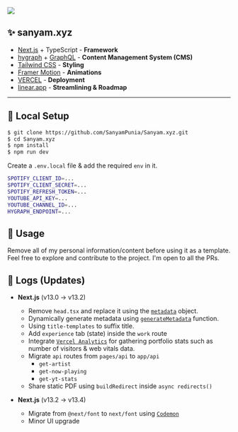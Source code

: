 <a href="https://www.sanyam.xyz/"><img src="https://img.shields.io/badge/website-000000?style=for-the-badge&logo=About.me&logoColor=white" /></a>

## ✨ sanyam.xyz

- [Next.js](https://nextjs.org/) + TypeScript - **Framework**
- [hygraph](https://hygraph.com/) + [GraphQL](https://graphql.org/) - **Content Management System (CMS)**
- [Tailwind CSS](https://tailwindcss.com/) - **Styling**
- [Framer Motion](https://www.framer.com/motion/) - **Animations**
- [VERCEL](https://vercel.com/) - **Deployment**
- [linear.app](https://linear.app/) - **Streamlining & Roadmap**

<hr />

## 🔬 Local Setup

```bash
$ git clone https://github.com/SanyamPunia/Sanyam.xyz.git
$ cd Sanyam.xyz
$ npm install
$ npm run dev
```

Create a `.env.local` file & add the required `env` in it.

```bash
SPOTIFY_CLIENT_ID=...
SPOTIFY_CLIENT_SECRET=...
SPOTIFY_REFRESH_TOKEN=...
YOUTUBE_API_KEY=...
YOUTUBE_CHANNEL_ID=...
HYGRAPH_ENDPOINT=...
```

## 📃 Usage

Remove all of my personal information/content before using it as a template. Feel free to explore and contribute to the project. I'm open to all the PRs.

## 📜 Logs (Updates)

- **Next.js** (v13.0 → v13.2)

  - Remove `head.tsx` and replace it using the [`metadata`](https://nextjs.org/blog/next-13-2#built-in-seo-support-with-new-metadata-api) object.
  - Dynamically generate metadata using [`generateMetadata`](https://beta.nextjs.org/docs/api-reference/metadata#generatemetadata) function.
  - Using `title-templates` to suffix title.
  - Add `experience` tab (state) inside the `work` route
  - Integrate [`Vercel Analytics`](https://vercel.com/docs/concepts/analytics) for gathering portfolio stats such as number of visitors & web vitals data.
  - Migrate `api` routes from `pages/api` to `app/api`
    * `get-artist`
    * `get-now-playing`
    * `get-yt-stats`
  - Share static PDF using `buildRedirect` inside `async redirects()`

- **Next.js** (v13.2 → v13.4)

  - Migrate from `@next/font` to `next/font` using [`Codemon`](https://nextjs.org/docs/pages/building-your-application/upgrading/codemods#132)
  - Minor UI upgrade
